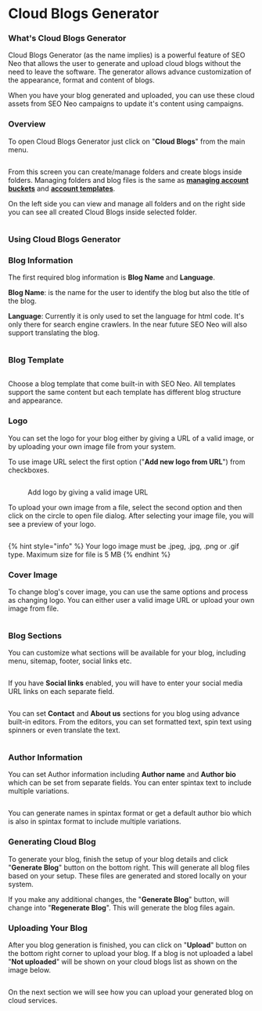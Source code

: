 # Cloud Blogs Generator

### What's Cloud Blogs Generator

Cloud Blogs Generator (as the name implies) is a powerful feature of SEO Neo that allows the user to generate and upload cloud blogs without the need to leave the software. The generator allows advance customization of the appearance, format and content of blogs.

When you have your blog generated and uploaded, you can use these cloud assets from SEO Neo campaigns to update it's content using campaigns.

### Overview

To open Cloud Blogs Generator just click on "**Cloud Blogs**" from the main menu.

<figure><img src="../../.gitbook/assets/cloud blogs main menu.jpg" alt=""><figcaption></figcaption></figure>

From this screen you can create/manage folders and create blogs inside folders. Managing folders and blog files is the same as [**managing account buckets**](../account-buckets/managing-account-buckets.md) and [**account templates**](../account-buckets/managing-accounts.md).

On the left side you can view and manage all folders and on the right side you can see all created Cloud Blogs inside selected folder.

<figure><img src="../../.gitbook/assets/cloud blogs generator - 1.jpg" alt=""><figcaption></figcaption></figure>

### Using Cloud Blogs Generator

### Blog Information

The first required blog information is **Blog Name** and **Language**.

**Blog Name**: is the name for the user to identify the blog but also the title of the blog.

**Language**: Currently it is only used to set the language for html code. It's only there for search engine crawlers. In the near future SEO Neo will also support translating the blog.

<figure><img src="../../.gitbook/assets/blog generator - 1.jpg" alt=""><figcaption></figcaption></figure>

### Blog Template

<figure><img src="../../.gitbook/assets/blog generator - template.JPG" alt=""><figcaption></figcaption></figure>

Choose a blog template that come built-in with SEO Neo. All templates support the same content but each template has different blog structure and appearance.

### Logo

You can set the logo for your blog either by giving a URL of a valid image, or by uploading your own  image file from your system.

To use image URL select the first option ("**Add new logo from URL**") from checkboxes.

<figure><img src="../../.gitbook/assets/blog generator - insert logo.jpg" alt=""><figcaption><p>Add logo by giving a valid image URL</p></figcaption></figure>

To upload your own image from a file, select the second option and then click on the circle to open file dialog. After selecting your image file, you will see a preview of your logo.

<figure><img src="../../.gitbook/assets/cloud blog generator - logo file.jpg" alt=""><figcaption></figcaption></figure>

{% hint style="info" %}
Your logo image must be .jpeg, .jpg, .png or .gif type. Maximum size for file is 5 MB
{% endhint %}

### Cover Image

To change blog's cover image, you can use the same options and process as changing logo. You can either user a valid image URL or upload your own image from file.

<figure><img src="../../.gitbook/assets/cloud generator - header image.jpg" alt=""><figcaption></figcaption></figure>

### Blog Sections

You can customize what sections will be available for your blog, including menu, sitemap, footer, social links etc.

<figure><img src="../../.gitbook/assets/cloud blogs generator - sections.jpg" alt=""><figcaption></figcaption></figure>

If you have **Social links** enabled, you will have to enter your social media URL links on each separate field.

<figure><img src="../../.gitbook/assets/cloud blog generator - social links.jpg" alt=""><figcaption></figcaption></figure>

You can set **Contact** and **About us** sections for you blog using advance built-in editors. From the editors, you can set formatted text, spin text using spinners or even translate the text.

<figure><img src="../../.gitbook/assets/cloud blog generator - sections 2.jpg" alt=""><figcaption></figcaption></figure>

### Author Information

You can set Author information including **Author name** and **Author bio** which can be set from separate fields. You can enter spintax text to include multiple variations.

<figure><img src="../../.gitbook/assets/cloud blog generator - author information.jpg" alt=""><figcaption></figcaption></figure>

You can generate names in spintax format or get a default author bio which is also in spintax format to include multiple variations.

### Generating Cloud Blog

To generate your blog, finish the setup of your blog details and click "**Generate Blog**" button on the bottom right. This will generate all blog files based on your setup. These files are generated and stored locally on your system.

If you make any additional changes, the "**Generate Blog**" button, will change into "**Regenerate Blog**". This will generate the blog files again.

### Uploading Your Blog

After you blog generation is finished, you can click on "**Upload**" button on the bottom right corner to upload your blog. If a blog is not uploaded a label "**Not uploaded**" will be shown on your cloud blogs list as shown on the image below.

<figure><img src="../../.gitbook/assets/cloud blogs - not uploaded.jpg" alt=""><figcaption></figcaption></figure>

On the next section we will see how you can upload your generated blog on cloud services.
